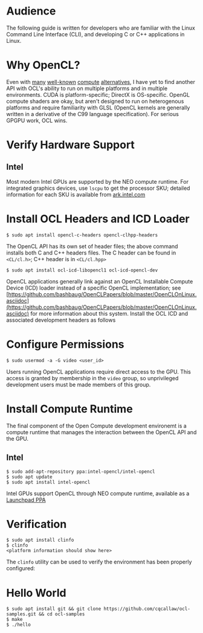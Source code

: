 # Audience
The following guide is written for developers who are familiar with the Linux Command Line Interface (CLI), and developing C or C++ applications in Linux.

# Why OpenCL?

Even with [many](https://github.com/Erkaman/vulkan_minimal_compute) [well-known](https://www.khronos.org/opengl/wiki/Compute_Shader) [compute](https://docs.microsoft.com/en-us/windows/desktop/direct3d11/direct3d-11-advanced-stages-compute-shader) [alternatives](https://developer.nvidia.com/cuda-zone), I have yet to find another API with OCL's ability to run on multiple platforms and in multiple environments. CUDA is platform-specific; DirectX is OS-specific. OpenGL compute shaders are okay, but aren't designed to run on heterogenous platforms and require familiarity with GLSL (OpenCL kernels are generally written in a derivative of the C99 language specification). For serious GPGPU work, OCL wins.

# Verify Hardware Support

## Intel
Most modern Intel GPUs are supported by the NEO compute runtime. For integrated graphics devices, use `lscpu` to get the processor SKU; detailed information for each SKU is available from [ark.intel.com](ark.intel.com)

# Install OCL Headers and ICD Loader
```
$ sudo apt install opencl-c-headers opencl-clhpp-headers
```
The OpenCL API has its own set of header files; the above command installs both C and C++ headers files. The C header can be found in `<CL/cl.h>`; C++ header is in `<CL/cl.hpp>`

```
$ sudo apt install ocl-icd-libopencl1 ocl-icd-opencl-dev
```

OpenCL applications generally link against an OpenCL Installable Compute Device (ICD) loader instead of a specific OpenCL implementation; see [https://github.com/bashbaug/OpenCLPapers/blob/master/OpenCLOnLinux.asciidoc](https://github.com/bashbaug/OpenCLPapers/blob/master/OpenCLOnLinux.asciidoc) for more information about this system. Install the OCL ICD and associated development headers as follows

# Configure Permissions
```
$ sudo usermod -a -G video <user_id>
```

Users running OpenCL applications require direct access to the GPU. This access is granted by membership in the `video` group, so  unprivileged development users must be made members of this group.

# Install Compute Runtime
The final component of the Open Compute development environemt is a compute runtime that manages the interaction between the OpenCL API and the GPU.

## Intel
```
$ sudo add-apt-repository ppa:intel-opencl/intel-opencl
$ sudo apt update
$ sudo apt install intel-opencl
```

Intel GPUs support OpenCL through NEO compute runtime, available as a [Launchpad PPA](https://launchpad.net/~intel-opencl/+archive/ubuntu/intel-opencl)

# Verification
```
$ sudo apt install clinfo
$ clinfo
<platform information should show here>
```

The `clinfo` utility can be used to verify the environment has been properly configured:

# Hello World
```
$ sudo apt install git && git clone https://github.com/cqcallaw/ocl-samples.git && cd ocl-samples
$ make
$ ./hello
```